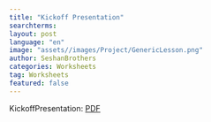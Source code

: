 ```yaml
---
title: "Kickoff Presentation"
searchterms: 
layout: post
language: "en"
image: "assets//images/Project/GenericLesson.png"
author: SeshanBrothers
categories: Worksheets
tag: Worksheets
featured: false
---
```


KickoffPresentation: <a href="/translations/en-us/Worksheets/KickoffPresentation.pdf">PDF</a>


